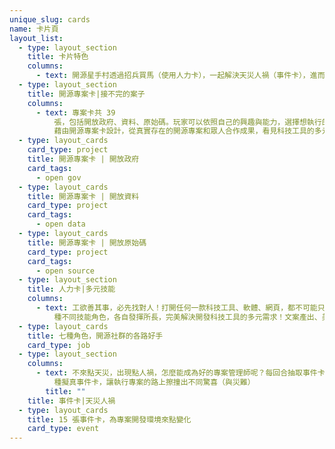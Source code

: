 ```yaml
---
unique_slug: cards
name: 卡片頁
layout_list:
  - type: layout_section
    title: 卡片特色
    columns:
      - text: 開源星手村透過招兵買馬（使用人力卡），一起解決天災人禍（事件卡），進而完成專案（專案卡），取得勝利點數！究竟是要單打獨鬥、還是夥同好友一起解決這一項又一項的社會議題達到公民參與呢？玩家來決定！
  - type: layout_section
    title: 開源專案卡|接不完的案子
    columns:
      - text: 專案卡共 39
          張，包括開放政府、資料、原始碼。玩家可以依照自己的興趣與能力，選擇想執行的項目，透過人力配置，完成專案。小至每天的個人生活、大到保育環境政策制訂，面對小小大大的挑戰與問題，一個人想不到解決辦法、一群人總能搞定！
          藉由開源專案卡設計，從真實存在的開源專案和眾人合作成果，看見科技工具的多元性！每種專案卡有不同難度，成功完成專案需求，即可得到不同的勝利分。
  - type: layout_cards
    card_type: project
    title: 開源專案卡 | 開放政府
    card_tags:
      - open gov
  - type: layout_cards
    title: 開源專案卡 | 開放資料
    card_type: project
    card_tags:
      - open data
  - type: layout_cards
    title: 開源專案卡 | 開放原始碼
    card_type: project
    card_tags:
      - open source
  - type: layout_section
    title: 人力卡|多元技能
    columns:
      - text: 工欲善其事，必先找對人！打開任何一款科技工具、軟體、網頁，都不可能只有程式碼對吧？ 7
          種不同技能角色，各自發揮所長，完美解決開發科技工具的多元需求！文案產出、美編視覺，法條解析、程式撰寫等技能，視玩家專案需求進行招募！招兵買馬，一起共好。
  - type: layout_cards
    title: 七種角色，開源社群的各路好手
    card_type: job
  - type: layout_section
    columns:
      - text: 不來點天災，出現點人禍，怎麼能成為好的專案管理師呢？每回合抽取事件卡，不管是鯊魚咬斷海底電纜直接斷網、莫名肺炎擴散讓人變宅；或是忽然來個官員力挺科技開放，種種障礙及資源、直接影響佈局規劃。15
          種擬真事件卡，讓執行專案的路上擦撞出不同驚喜（與災難）
        title: ""
    title: 事件卡|天災人禍
  - type: layout_cards
    title: 15 張事件卡，為專案開發環境來點變化
    card_type: event
---
```

